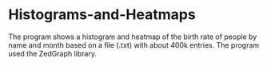 # Histograms-and-Heatmaps
The program shows a histogram and heatmap of the birth rate of people by name and month based on a file (.txt) with about 400k entries. The program used the ZedGraph library.
